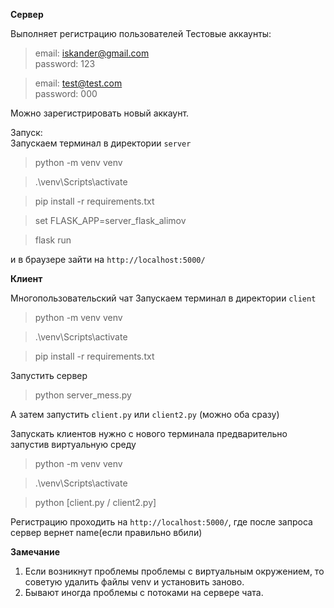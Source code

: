 **Сервер**

Выполняет регистрацию пользователей
Тестовые аккаунты:

 >email: iskander@gmail.com<br>
 >password: 123

 >email: test@test.com<br>
 >password: 000

Можно зарегистрировать новый аккаунт.

Запуск:<br>
Запускаем терминал в директории `server`
>python -m venv venv

>.\venv\Scripts\activate

>pip install -r requirements.txt

>set FLASK_APP=server_flask_alimov

>flask run

и в браузере зайти на `http://localhost:5000/`

**Клиент**

Многопользовательский чат
Запускаем терминал в директории `client`
>python -m venv venv

>.\venv\Scripts\activate

>pip install -r requirements.txt

Запустить сервер 

>python server_mess.py

A затем запустить `client.py` или `client2.py` (можно оба сразу)

Запускать клиентов нужно с нового терминала предварительно запустив виртуальную среду

>python -m venv venv

>.\venv\Scripts\activate

>python [client.py / client2.py]

Регистрацию проходить на `http://localhost:5000/`, где после запроса сервер вернет name(если правильно вбили)

**Замечание**
1. Если возникнут проблемы проблемы с виртуальным окружением, то советую удалить файлы venv и установить заново. 
2. Бывают иногда проблемы с потоками на сервере чата.